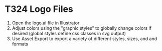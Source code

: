 # T324 Logo Files

1. Open the logo.ai file in Illustrator
1. Adjust colors using the "graphic styles" to globally change colors if desired (global styles define css classes in svg output)
1. Use Asset Export to export a variety of different styles, sizes, and and formats
